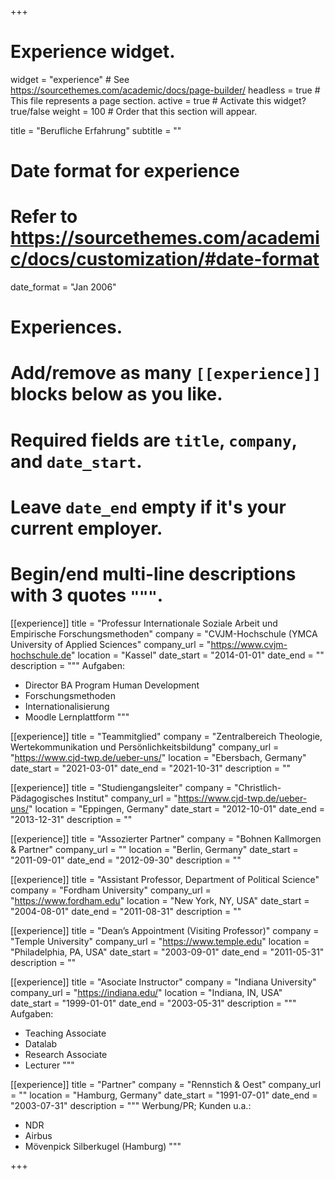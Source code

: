 +++
# Experience widget.
widget = "experience"  # See https://sourcethemes.com/academic/docs/page-builder/
headless = true  # This file represents a page section.
active = true  # Activate this widget? true/false
weight = 100  # Order that this section will appear.

title = "Berufliche Erfahrung"
subtitle = ""

# Date format for experience
#   Refer to https://sourcethemes.com/academic/docs/customization/#date-format
date_format = "Jan 2006"

# Experiences.
#   Add/remove as many `[[experience]]` blocks below as you like.
#   Required fields are `title`, `company`, and `date_start`.
#   Leave `date_end` empty if it's your current employer.
#   Begin/end multi-line descriptions with 3 quotes `"""`.

[[experience]]
  title = "Professur Internationale Soziale Arbeit und Empirische Forschungsmethoden"
  company = "CVJM-Hochschule (YMCA University of Applied Sciences"
  company_url = "https://www.cvjm-hochschule.de"
  location = "Kassel"
  date_start = "2014-01-01"
  date_end = ""
  description = """
  Aufgaben:

  * Director BA Program Human Development
  * Forschungsmethoden
  * Internationalisierung
  * Moodle Lernplattform
  """

[[experience]]
  title = "Teammitglied"
  company = "Zentralbereich Theologie, Wertekommunikation und Persönlichkeitsbildung"
  company_url = "https://www.cjd-twp.de/ueber-uns/"
  location = "Ebersbach, Germany"
  date_start = "2021-03-01"
  date_end = "2021-10-31"
  description = ""
  
[[experience]]
  title = "Studiengangsleiter"
  company = "Christlich-Pädagogisches Institut"
  company_url = "https://www.cjd-twp.de/ueber-uns/"
  location = "Eppingen, Germany"
  date_start = "2012-10-01"
  date_end = "2013-12-31"
  description = ""

[[experience]]
  title = "Assozierter Partner"
  company = "Bohnen Kallmorgen & Partner"
  company_url = ""
  location = "Berlin, Germany"
  date_start = "2011-09-01"
  date_end = "2012-09-30"
  description = ""

[[experience]]
  title = "Assistant Professor, Department of Political Science"
  company = "Fordham University"
  company_url = "https://www.fordham.edu"
  location = "New York, NY, USA"
  date_start = "2004-08-01"
  date_end = "2011-08-31"
  description = ""

[[experience]]
  title = "Dean’s Appointment (Visiting Professor)"
  company = "Temple University"
  company_url = "https://www.temple.edu"
  location = "Philadelphia, PA, USA"
  date_start = "2003-09-01"
  date_end = "2011-05-31"
  description = ""

[[experience]]
  title = "Asociate Instructor"
  company = "Indiana University"
  company_url = "https://indiana.edu/"
  location = "Indiana, IN, USA"
  date_start = "1999-01-01"
  date_end = "2003-05-31"
  description = """
  Aufgaben:

  * Teaching Associate
  * Datalab
  * Research Associate
  * Lecturer
  """

[[experience]]
  title = "Partner"
  company = "Rennstich & Oest"
  company_url = ""
  location = "Hamburg, Germany"
  date_start = "1991-07-01"
  date_end = "2003-07-31"
  description = """
  Werbung/PR; Kunden u.a.:
  * NDR
  * Airbus
  * Mövenpick Silberkugel (Hamburg)
  """

+++
